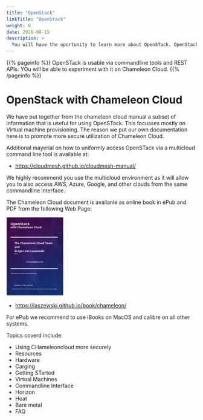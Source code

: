 ```yaml
---
title: "OpenStack"
linkTitle: "OpenStack"
weight: 8
date: 2020-08-15
description: >
  You will have the oportunity to learn more about OpenSTack. OpenStack is a Cloud toolkit allowing you to do Bare metal and virtual machine provisioning. Show your user how to work through some end to end examples.
---
```


{{% pageinfo %}}
OpenSTack is usable via commandline tools and REST APIs. YOu will be able to experiment with it on Chameleon Cloud. 
{{% /pageinfo %}}

# OpenStack with Chameleon Cloud

We have put together from the chameleon cloud manual a subset of
information that is useful for using OpenSTack. This focusses mostly
on Virtual machine provisioning. The reason we put our own
documentation here is to promote more secure utilization of Chameleon
Cloud.

Additional mayerial on how to uniformly access OpenSTack via a multicloud command line tool is available at:

* https://cloudmesh.github.io/cloudmesh-manual/

We highly recommend you use the multicloud environment as it will
allow you to also access AWS, Azure, Google, and other clouds from the
same commandline interface.


The Chameleon Cloud document is availanle as online book in ePub and PDF from the
following Web Page:

[<img class="special-img-class" style="width:30%" src="https://raw.githubusercontent.com/laszewski/laszewski.github.io/master/book/chameleon/featured.png"/>](https://laszewski.github.io/book/chameleon/)


* <https://laszewski.github.io/book/chameleon/>

For ePub we recommend to use iBooks on MacOS and calibre on all other systems.

Topics coverd include:

* Using CHameleoncloud more securely
* Resources
* Hardware
* Carging
* Getting STarted
* Virtual Machines
* Commandline Interface
* Horizon
* Heat
* Bare metal
* FAQ







  